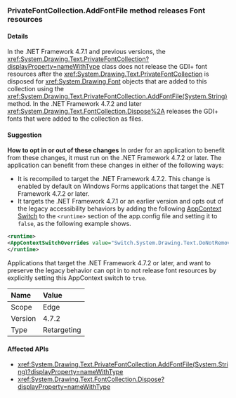 ### PrivateFontCollection.AddFontFile method releases Font resources

#### Details

In the .NET Framework 4.7.1 and previous versions, the <xref:System.Drawing.Text.PrivateFontCollection?displayProperty=nameWithType> class does not release the GDI+ font resources after the <xref:System.Drawing.Text.PrivateFontCollection> is disposed for <xref:System.Drawing.Font> objects that are added to this collection using the <xref:System.Drawing.Text.PrivateFontCollection.AddFontFile(System.String)> method. In the .NET Framework 4.7.2 and later <xref:System.Drawing.Text.FontCollection.Dispose%2A> releases the GDI+ fonts that were added to the collection as files.

#### Suggestion

**How to opt in or out of these changes**
In order for an application to benefit from these changes, it must run on the .NET Framework 4.7.2 or later. The application can benefit from these changes in either of the following ways:

- It is recompiled to target the .NET Framework 4.7.2. This change is enabled by default on Windows Forms applications that target the .NET Framework 4.7.2 or later.
- It targets the .NET Framework 4.7.1 or an earlier version and opts out of the legacy accessibility behaviors by adding the following [AppContext Switch](../../../../docs/framework/configure-apps/file-schema/runtime/appcontextswitchoverrides-element.md) to the `<runtime>` section of the app.config file and setting it to `false`, as the following example shows.

```xml
<runtime>
<AppContextSwitchOverrides value="Switch.System.Drawing.Text.DoNotRemoveGdiFontsResourcesFromFontCollection=false"/>
</runtime>
```

Applications that target the .NET Framework 4.7.2 or later, and want to preserve the legacy behavior can opt in to not release font resources by explicitly setting this AppContext switch to `true`.

| Name    | Value       |
|:--------|:------------|
| Scope   | Edge        |
| Version | 4.7.2       |
| Type    | Retargeting |

#### Affected APIs

- <xref:System.Drawing.Text.PrivateFontCollection.AddFontFile(System.String)?displayProperty=nameWithType>
- <xref:System.Drawing.Text.FontCollection.Dispose?displayProperty=nameWithType>
